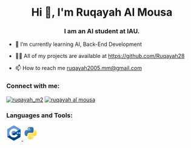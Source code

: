 <h1 align="center">Hi 👋, I'm Ruqayah Al Mousa</h1> 
<h3 align="center">I am an AI student at IAU.</h3> 
 
- 🌱 I’m currently learning AI, Back-End Development 
 
- 👨‍💻 All of my projects are available at https://github.com/Ruqayah28 
 
- 📫 How to reach me ruqayah2005.mm@gmail.com 
 
<h3 align="left">Connect with me:</h3> 
<p align="left"> 
<a href="https://twitter.com/ruqayah_m2" target="blank"><img align="center" src="https://raw.githubusercontent.com/rahuldkjain/github-profile-readme-generator/master/src/images/icons/Social/twitter.svg" alt="ruqayah_m2" height="30" width="40" /></a> 
<a href="https://linkedin.com/in/ruqayah al mousa" target="blank"><img align="center" src="https://raw.githubusercontent.com/rahuldkjain/github-profile-readme-generator/master/src/images/icons/Social/linked-in-alt.svg" alt="ruqayah al mousa" height="30" width="40" /></a> 
</p> 
 
<h3 align="left">Languages and Tools:</h3> 
<p align="left"> <a href="https://www.w3schools.com/cpp/" target="_blank" rel="noreferrer"> <img src="https://raw.githubusercontent.com/devicons/devicon/master/icons/cplusplus/cplusplus-original.svg" alt="cplusplus" width="40" height="40"/> </a> <a href="https://www.python.org" target="_blank" rel="noreferrer"> <img src="https://raw.githubusercontent.com/devicons/devicon/master/icons/python/python-original.svg" alt="python" width="40" height="40"/> </a> </p>
